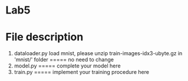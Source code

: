 # Lab5

# File description
1. dataloader.py load mnist, please unzip train-images-idx3-ubyte.gz in 'mnist/' folder ===== no need to change
2. model.py ===== complete your model here
3. train.py ===== implement your training procedure here


